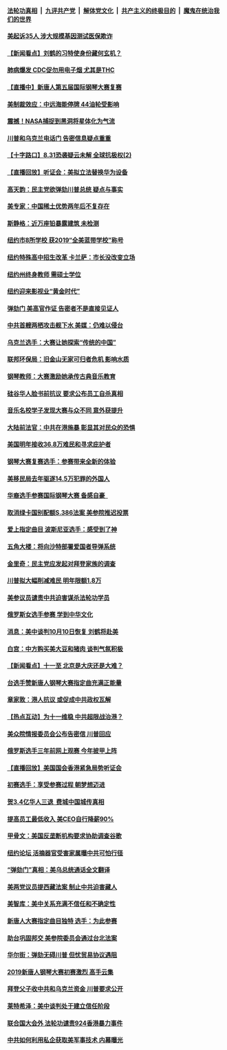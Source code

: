####  [法轮功真相](../../../../basic/blob/master/README.md?t=09280152) &nbsp;|&nbsp; [九评共产党](../../../../9ping.md/blob/master/README.md?t=09280152) &nbsp;|&nbsp; [解体党文化](../../../../jtdwh.md/blob/master/README.md?t=09280152)  &nbsp;|&nbsp; [共产主义的终极目的](../../../../gczydzjmd.md/blob/master/README.md?t=09280152) &nbsp;|&nbsp; [魔鬼在统治我们的世界](../../../../mgztzwmdsj.md/blob/master/README.md?t=09280152) 

#### [美起诉35人 涉大规模基因测试医保欺诈](../pages/nsc412/n11551523.md?t=09280152) 

#### [【新闻看点】刘鹤的习特使身份藏何玄机？](../pages/nsc412/n11551223.md?t=09280152) 

#### [肺病爆发 CDC促勿用电子烟 尤其是THC](../pages/nsc412/n11551182.md?t=09280152) 

#### [【直播中】新唐人第五届国际钢琴大赛复赛](../pages/nsc412/n11549569.md?t=09280152) 

#### [美制裁效应：中远海能停牌 44油轮受影响](../pages/nsc412/n11550947.md?t=09280152) 

#### [震撼！NASA捕捉到黑洞将星体化为气流](../pages/nsc412/n11551017.md?t=09280152) 

#### [川普和乌克兰电话门 告密信息疑点重重](../pages/nsc412/n11550808.md?t=09280152) 

#### [【十字路口】8.31恐袭疑云未解 全球抗极权(2)](../pages/nsc412/n11549319.md?t=09280152) 

#### [【直播回放】听证会：美拟立法替换华为设备](../pages/nsc412/n11549193.md?t=09280152) 

#### [高天韵：民主党欲弹劾川普总统 疑点与事实](../pages/nsc412/n11550184.md?t=09280152) 

#### [美专家：中国稀土优势两年后不复存在](../pages/nsc412/n11550182.md?t=09280152) 

#### [斯静格：近万座铅暴露建筑 未检测](../pages/nsc412/n11549831.md?t=09280152) 

#### [纽约市8所学校 获2019“全美蓝带学校”称号](../pages/nsc412/n11549827.md?t=09280152) 

#### [纽约特殊高中招生改革 卡兰萨：市长没改变立场](../pages/nsc412/n11549845.md?t=09280152) 

#### [纽约州终身教师 需硕士学位](../pages/nsc412/n11549859.md?t=09280152) 

#### [纽约迎来影视业“黄金时代”](../pages/nsc412/n11549856.md?t=09280152) 

#### [弹劾门 美高官作证 告密者不是直接见证人](../pages/nsc412/n11549189.md?t=09280152) 

#### [中共首艘两栖攻击舰下水 美媒：仍难以侵台](../pages/nsc412/n11550003.md?t=09280152) 

#### [乌克兰选手：大赛让她探索“传统的中国”](../pages/nsc412/n11549697.md?t=09280152) 

#### [联邦环保局：旧金山无家可归者危机  影响水质](../pages/nsc412/n11549907.md?t=09280152) 

#### [钢琴教师：大赛激励她承传古典音乐教育](../pages/nsc412/n11549706.md?t=09280152) 

#### [硅谷华人脸书前抗议 要求公布员工自杀真相](../pages/nsc412/n11549844.md?t=09280152) 

#### [音乐名校学子发现大赛与众不同 意外获提升](../pages/nsc412/n11549628.md?t=09280152) 

#### [大陆前法官：中共在港施暴    彰显其对民众的恐惧](../pages/nsc412/n11549723.md?t=09280152) 

#### [美国明年接收36.8万难民和寻求庇护者](../pages/nsc412/n11549686.md?t=09280152) 

#### [钢琴大赛复赛选手：参赛带来全新的体验](../pages/nsc412/n11549520.md?t=09280152) 

#### [美移民局去年驱逐14.5万犯罪的外国人](../pages/nsc412/n11549460.md?t=09280152) 

#### [华裔选手参赛国际钢琴大赛 备感自豪  ](../pages/nsc412/n11549394.md?t=09280152) 

#### [取消绿卡国别配额S.386法案 美参院推迟投票](../pages/nsc412/n11549259.md?t=09280152) 

#### [爱上指定曲目 波斯尼亚选手：感受到了神](../pages/nsc412/n11549288.md?t=09280152) 

#### [五角大楼：将向沙特部署爱国者导弹系统](../pages/nsc412/n11549118.md?t=09280152) 

#### [金里奇：民主党应发起对拜登家族的调查](../pages/nsc412/n11549231.md?t=09280152) 

#### [川普拟大幅削减难民 明年限额1.8万](../pages/nsc412/n11549250.md?t=09280152) 

#### [美参议员谴责中共迫害谋杀法轮功学员](../pages/nsc412/n11549146.md?t=09280152) 

#### [俄罗斯女选手参赛 学到中华文化](../pages/nsc412/n11547687.md?t=09280152) 

#### [消息：美中谈判10月10日恢复 刘鹤将赴美](../pages/nsc412/n11549144.md?t=09280152) 

#### [白宫：中方购买美大豆和猪肉 谈判气氛积极](../pages/nsc412/n11548713.md?t=09280152) 

#### [【新闻看点】十一至 北京是大庆还是大难？](../pages/nsc412/n11548856.md?t=09280152) 

#### [台选手赞新唐人钢琴大赛指定曲充满正能量](../pages/nsc412/n11547041.md?t=09280152) 

#### [章家敦：港人抗议 或促成中共政权瓦解](../pages/nsc412/n11548760.md?t=09280152) 

#### [【热点互动】为十一维稳 中共超限战治港？](../pages/nsc412/n11548605.md?t=09280152) 

#### [美众院情报委员会公布告密信 川普回应](../pages/nsc412/n11548618.md?t=09280152) 

#### [俄罗斯选手三年前网上观赛 今年披甲上阵](../pages/nsc412/n11547532.md?t=09280152) 

#### [【直播回放】美国国会香港紧急局势听证会](../pages/nsc412/n11548531.md?t=09280152) 

#### [初赛选手：享受参赛过程 朝梦想迈进](../pages/nsc412/n11547254.md?t=09280152) 

#### [贺3.4亿华人三退  费城中国城传真相](../pages/nsc412/n11548440.md?t=09280152) 

#### [提高员工最低收入 美CEO自行降薪90%](../pages/nsc412/n11548255.md?t=09280152) 

#### [甲骨文：美国反垄断机构要求协助调查谷歌](../pages/nsc412/n11548186.md?t=09280152) 

#### [纽约论坛 活摘器官受害家属曝中共可怕行径](../pages/nsc412/n11547913.md?t=09280152) 

#### [“弹劾门”真相：美乌总统通话全文翻译](../pages/nsc412/n11547303.md?t=09280152) 

#### [美两党议员提西藏法案 制止中共迫害藏人](../pages/nsc412/n11547534.md?t=09280152) 

#### [美智库：美中关系充满不信任和不确定性](../pages/nsc412/n11547137.md?t=09280152) 

#### [新唐人大赛指定曲目独特 选手：为此参赛](../pages/nsc412/n11547070.md?t=09280152) 

#### [助台巩固邦交 美参院委员会通过台北法案](../pages/nsc412/n11547193.md?t=09280152) 

#### [华尔街：弹劾无碍川普 但忧贸易协议遇阻](../pages/nsc412/n11546756.md?t=09280152) 

#### [2019新唐人钢琴大赛初赛激烈 高手云集](../pages/nsc412/n11546997.md?t=09280152) 

#### [拜登父子收中共和乌克兰资金 川普要求公开](../pages/nsc412/n11546823.md?t=09280152) 

#### [莱特希泽：美中谈判处于建立信任阶段](../pages/nsc412/n11546941.md?t=09280152) 

#### [联合国大会外 法轮功谴责924香港暴力事件](../pages/nsc412/n11546920.md?t=09280152) 

#### [中共如何利用私企获取美军事技术 内幕曝光](../pages/nsc412/n11546359.md?t=09280152) 


